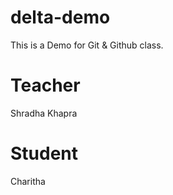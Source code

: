 # delta-demo
This is a Demo for Git &amp; Github class.


# Teacher
Shradha Khapra

# Student
Charitha
